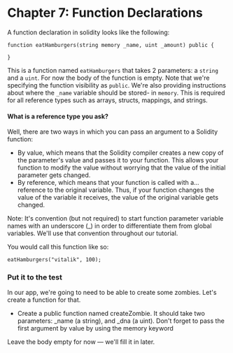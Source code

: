 # Chapter 7: Function Declarations

A function declaration in solidity looks like the following:

```
function eatHamburgers(string memory _name, uint _amount) public {

}
```

This is a function named `eatHamburgers` that takes 2 parameters: a `string` and a `uint`. For now the body of the function is empty. Note that we're specifying the function visibility as `public`. We're also providing instructions about where the `_name` variable should be stored- in `memory`. This is required for all reference types such as arrays, structs, mappings, and strings.

#### What is a reference type you ask?

Well, there are two ways in which you can pass an argument to a Solidity function:

  - By value, which means that the Solidity compiler creates a new copy of the parameter's value and passes it to your function. This allows your function to modify the value without worrying that the value of the initial parameter gets changed.
  - By reference, which means that your function is called with a... reference to the original variable. Thus, if your function changes the value of the variable it receives, the value of the original variable gets changed.  
  
Note: It's convention (but not required) to start function parameter variable names with an underscore (_) in order to differentiate them from global variables. We'll use that convention throughout our tutorial.  

You would call this function like so:

```
eatHamburgers("vitalik", 100);
```

### Put it to the test
In our app, we're going to need to be able to create some zombies. Let's create a function for that.

  - Create a public function named createZombie. It should take two parameters: _name (a string), and _dna (a uint). Don't forget to pass the first argument by value by using the memory keyword   

Leave the body empty for now — we'll fill it in later.